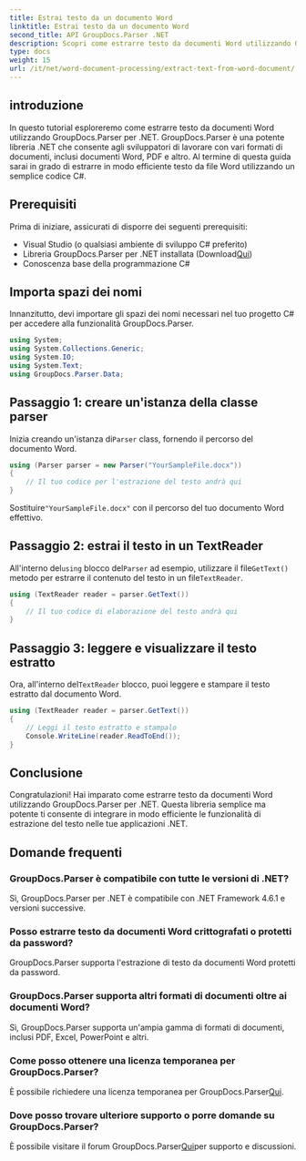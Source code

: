 ```yaml
---
title: Estrai testo da un documento Word
linktitle: Estrai testo da un documento Word
second_title: API GroupDocs.Parser .NET
description: Scopri come estrarre testo da documenti Word utilizzando GroupDocs.Parser per .NET. Guida passo passo con esempi di codice.
type: docs
weight: 15
url: /it/net/word-document-processing/extract-text-from-word-document/
---
```

## introduzione
In questo tutorial esploreremo come estrarre testo da documenti Word utilizzando GroupDocs.Parser per .NET. GroupDocs.Parser è una potente libreria .NET che consente agli sviluppatori di lavorare con vari formati di documenti, inclusi documenti Word, PDF e altro. Al termine di questa guida sarai in grado di estrarre in modo efficiente testo da file Word utilizzando un semplice codice C#.
## Prerequisiti
Prima di iniziare, assicurati di disporre dei seguenti prerequisiti:
- Visual Studio (o qualsiasi ambiente di sviluppo C# preferito)
- Libreria GroupDocs.Parser per .NET installata (Download[Qui](https://releases.groupdocs.com/parser/net/))
- Conoscenza base della programmazione C#

## Importa spazi dei nomi
Innanzitutto, devi importare gli spazi dei nomi necessari nel tuo progetto C# per accedere alla funzionalità GroupDocs.Parser.
```csharp
using System;
using System.Collections.Generic;
using System.IO;
using System.Text;
using GroupDocs.Parser.Data;
```
## Passaggio 1: creare un'istanza della classe parser
 Inizia creando un'istanza di`Parser` class, fornendo il percorso del documento Word.
```csharp
using (Parser parser = new Parser("YourSampleFile.docx"))
{
    // Il tuo codice per l'estrazione del testo andrà qui
}
```
 Sostituire`"YourSampleFile.docx"` con il percorso del tuo documento Word effettivo.
## Passaggio 2: estrai il testo in un TextReader
 All'interno del`using` blocco del`Parser` ad esempio, utilizzare il file`GetText()` metodo per estrarre il contenuto del testo in un file`TextReader`.
```csharp
using (TextReader reader = parser.GetText())
{
    // Il tuo codice di elaborazione del testo andrà qui
}
```
## Passaggio 3: leggere e visualizzare il testo estratto
 Ora, all'interno del`TextReader` blocco, puoi leggere e stampare il testo estratto dal documento Word.
```csharp
using (TextReader reader = parser.GetText())
{
    // Leggi il testo estratto e stampalo
    Console.WriteLine(reader.ReadToEnd());
}
```

## Conclusione
Congratulazioni! Hai imparato come estrarre testo da documenti Word utilizzando GroupDocs.Parser per .NET. Questa libreria semplice ma potente ti consente di integrare in modo efficiente le funzionalità di estrazione del testo nelle tue applicazioni .NET.

## Domande frequenti
### GroupDocs.Parser è compatibile con tutte le versioni di .NET?
Sì, GroupDocs.Parser per .NET è compatibile con .NET Framework 4.6.1 e versioni successive.
### Posso estrarre testo da documenti Word crittografati o protetti da password?
GroupDocs.Parser supporta l'estrazione di testo da documenti Word protetti da password.
### GroupDocs.Parser supporta altri formati di documenti oltre ai documenti Word?
Sì, GroupDocs.Parser supporta un'ampia gamma di formati di documenti, inclusi PDF, Excel, PowerPoint e altri.
### Come posso ottenere una licenza temporanea per GroupDocs.Parser?
 È possibile richiedere una licenza temporanea per GroupDocs.Parser[Qui](https://purchase.groupdocs.com/temporary-license/).
### Dove posso trovare ulteriore supporto o porre domande su GroupDocs.Parser?
 È possibile visitare il forum GroupDocs.Parser[Qui](https://forum.groupdocs.com/c/parser/17)per supporto e discussioni.